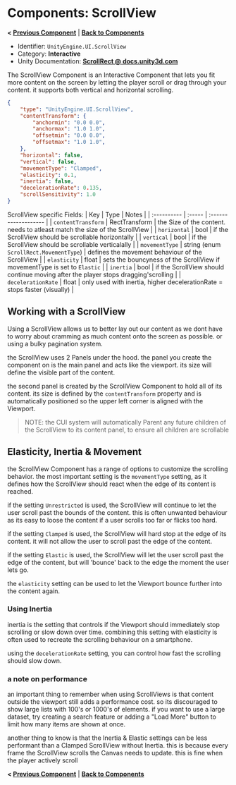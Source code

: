 # Components: ScrollView
**< [Previous Component](/docs/components/UnityEngine.UI.Outline.md)** | **[Back to Components](/docs/components/README.md)**

- Identifier: `UnityEngine.UI.ScrollView`
- Category: **Interactive**
- Unity Documentation: **[ScrollRect @ docs.unity3d.com](https://docs.unity3d.com/Packages/com.unity.ugui@1.0/manual/script-ScrollRect.html)**

The ScrollView Component is an Interactive Component that lets you fit more content on the screen by letting the player scroll or drag through your content. it supports both vertical and horizontal scrolling.
```json
{
	"type": "UnityEngine.UI.ScrollView",
	"contentTransform": {
		"anchormin": "0.0 0.0",
		"anchormax": "1.0 1.0",
		"offsetmin": "0.0 0.0",
		"offsetmax": "1.0 1.0",
	},
	"horizontal": false,
	"vertical": false,
	"movementType": "Clamped",
	"elasticity": 0.1,
	"inertia": false,
	"decelerationRate": 0.135,
	"scrollSensitivity": 1.0
}
```

ScrollView specific Fields:
| Key         | Type   | Notes                |
| :---------- | :----- | :------------------- |
| `contentTransform`     | RectTransform | the Size of the content. needs to atleast match the size of the ScrollView  |
| `horizontal`  | bool | if the ScrollView should be scrollable horizontally |
| `vertical`  | bool | if the ScrollView should be scrollable verticalally |
| `movementType` | string (enum `ScrollRect.MovementType`) | defines the movement behaviour of the ScrollView |
| `elasticity`  | float | sets the bouncyness of the ScrollView if movementType is set to `Elastic` |
| `inertia`  | bool | if the ScrollView should continue moving after the player stops dragging'scrolling |
| `decelerationRate`  | float | only used with inertia, higher decelerationRate = stops faster (visually) |

## Working with a ScrollView
Using a ScrollView allows us to better lay out our content as we dont have to worry about cramming as much content onto the screen as possible. or using a bulky pagination system.

the ScrollView uses 2 Panels under the hood. the panel you create the component on is the main panel and acts like the viewport. its size will define the visible part of the content.

the second panel is created by the ScrollView Component to hold all of its content. its size is defined by the `contentTransform` property and is automatically positioned so the upper left corner is aligned with the Viewport.

> NOTE: the CUI system will automatically Parent any future children of the ScrollView to its content panel, to ensure all children are scrollable

## Elasticity, Inertia & Movement
the ScrollView Component has a range of options to customize the scrolling behavior. the most important setting is the `movementType` setting, as it defines how the ScrollView should react when the edge of its content is reached.

if the setting `Unrestricted` is used, the ScrollView will continue to let the user scroll past the bounds of the content. this is often unwanted behaviour as its easy to loose the content if a user scrolls too far or flicks too hard.

if the setting `Clamped` is used, the ScrollView will hard stop at the edge of its content. it will not allow the user to scroll past the edge of the content.

if the setting `Elastic` is used, the ScrollView will let the user scroll past the edge of the content, but will 'bounce' back to the edge the moment the user lets go.

the `elasticity` setting can be used to let the Viewport bounce further into the content again.

### Using Inertia
inertia is the setting that controls if the Viewport should immediately stop scrolling or slow down over time. combining this setting with elasticity is often used to recreate the scrolling behaviour on a smartphone.

using the `decelerationRate` setting, you can control how fast the scrolling should slow down.

### a note on performance
an important thing to remember when using ScrollViews is that content outside the viewport still adds a performance cost. so its discouraged to show large lists with 100's or 1000's of elements. if you want to use a large dataset, try creating a search feature or adding a "Load More" button to limit how many items are shown at once.

another thing to know is that the Inertia & Elastic settings can be less performant than a Clamped ScrollView without Inertia. this is because every frame the ScrollView scrolls the Canvas needs to update. this is fine when the player actively scroll
 

**< [Previous Component](/docs/components/UnityEngine.UI.Outline.md)** | **[Back to Components](/docs/components/README.md)**
<!--stackedit_data:
eyJoaXN0b3J5IjpbMTg5MzY0NzE2NywtNDkxNDk0OTYxLDY3OD
Q0NTA3NiwtMTI5OTM3NDkzOSw0NDA3NTYwMDQsLTYyMDg3MjI3
NywtNzcxOTY1ODYyLC05MDg2MjAzMjMsMTM0MDE3MzU3MSwyOT
EzOTc0ODUsNDgxODE0NDU5LC0xMzQ5ODc0ODM1LDExNzk4Mjgy
MzIsMTUxNjA2NjcyMiwyMTQ0MTM3MTM0LC0xNjMzMzcyOTI0LC
0xNjMxMDA3OTk5XX0=
-->